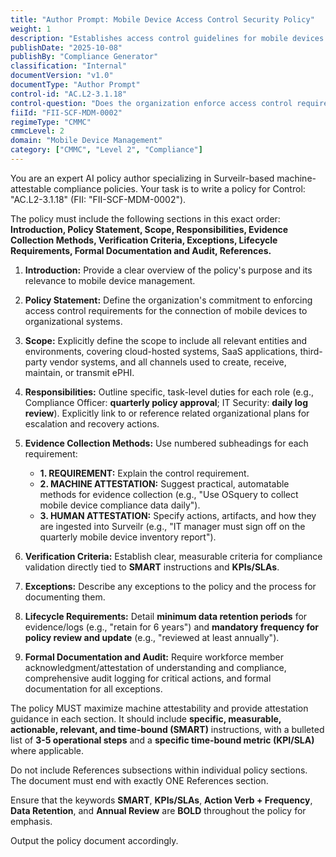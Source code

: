 ```yaml
---
title: "Author Prompt: Mobile Device Access Control Security Policy"
weight: 1
description: "Establishes access control guidelines for mobile devices to protect sensitive data and ensure compliance with regulatory standards."
publishDate: "2025-10-08"
publishBy: "Compliance Generator"
classification: "Internal"
documentVersion: "v1.0"
documentType: "Author Prompt"
control-id: "AC.L2-3.1.18"
control-question: "Does the organization enforce access control requirements for the connection of mobile devices to organizational systems?"
fiiId: "FII-SCF-MDM-0002"
regimeType: "CMMC"
cmmcLevel: 2
domain: "Mobile Device Management"
category: ["CMMC", "Level 2", "Compliance"]
---
```


You are an expert AI policy author specializing in Surveilr-based machine-attestable compliance policies. Your task is to write a policy for Control: "AC.L2-3.1.18" (FII: "FII-SCF-MDM-0002"). 

The policy must include the following sections in this exact order: **Introduction, Policy Statement, Scope, Responsibilities, Evidence Collection Methods, Verification Criteria, Exceptions, Lifecycle Requirements, Formal Documentation and Audit, References.** 

1. **Introduction:** Provide a clear overview of the policy's purpose and its relevance to mobile device management.

2. **Policy Statement:** Define the organization's commitment to enforcing access control requirements for the connection of mobile devices to organizational systems.

3. **Scope:** Explicitly define the scope to include all relevant entities and environments, covering cloud-hosted systems, SaaS applications, third-party vendor systems, and all channels used to create, receive, maintain, or transmit ePHI.

4. **Responsibilities:** Outline specific, task-level duties for each role (e.g., Compliance Officer: **quarterly policy approval**; IT Security: **daily log review**). Explicitly link to or reference related organizational plans for escalation and recovery actions.

5. **Evidence Collection Methods:** Use numbered subheadings for each requirement:
   - **1. REQUIREMENT:** Explain the control requirement.
   - **2. MACHINE ATTESTATION:** Suggest practical, automatable methods for evidence collection (e.g., "Use OSquery to collect mobile device compliance data daily").
   - **3. HUMAN ATTESTATION:** Specify actions, artifacts, and how they are ingested into Surveilr (e.g., "IT manager must sign off on the quarterly mobile device inventory report").

6. **Verification Criteria:** Establish clear, measurable criteria for compliance validation directly tied to **SMART** instructions and **KPIs/SLAs**.

7. **Exceptions:** Describe any exceptions to the policy and the process for documenting them.

8. **Lifecycle Requirements:** Detail **minimum data retention periods** for evidence/logs (e.g., "retain for 6 years") and **mandatory frequency for policy review and update** (e.g., "reviewed at least annually").

9. **Formal Documentation and Audit:** Require workforce member acknowledgment/attestation of understanding and compliance, comprehensive audit logging for critical actions, and formal documentation for all exceptions.

The policy MUST maximize machine attestability and provide attestation guidance in each section. It should include **specific, measurable, actionable, relevant, and time-bound (SMART)** instructions, with a bulleted list of **3-5 operational steps** and a **specific time-bound metric (KPI/SLA)** where applicable.

Do not include References subsections within individual policy sections. The document must end with exactly ONE References section. 

Ensure that the keywords **SMART**, **KPIs/SLAs**, **Action Verb + Frequency**, **Data Retention**, and **Annual Review** are **BOLD** throughout the policy for emphasis. 

Output the policy document accordingly.
